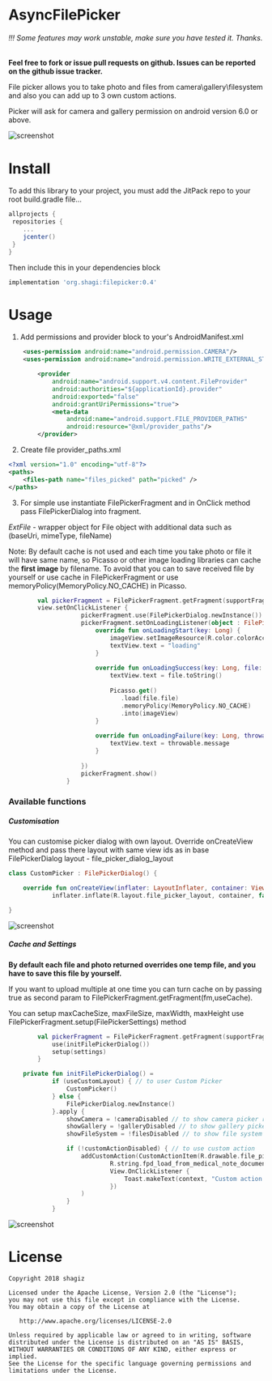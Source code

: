 # AsyncFilePicker

###### !!! Some features may work unstable, make sure you have tested it. Thanks.

**Feel free to fork or issue pull requests on github. Issues can be reported on the github issue tracker.**

File picker allows you to take photo and files from camera\gallery\filesystem 
and also you can add up to 3 own custom actions.

Picker will ask for camera and gallery permission on android version 6.0 or above.

![screenshot](screenshot_1.jpg) 

# Install
To add this library to your project, you must add the JitPack repo to your root build.gradle file...

```groovy
allprojects {
 repositories {
    ...
    jcenter()
 }
}
```

Then include this in your dependencies block

```groovy
implementation 'org.shagi:filepicker:0.4'
```

# Usage

1. Add permissions and provider block to your's AndroidManifest.xml
```xml
    <uses-permission android:name="android.permission.CAMERA"/>
    <uses-permission android:name="android.permission.WRITE_EXTERNAL_STORAGE"/>
```
```xml
        <provider
            android:name="android.support.v4.content.FileProvider"
            android:authorities="${applicationId}.provider"
            android:exported="false"
            android:grantUriPermissions="true">
            <meta-data
                android:name="android.support.FILE_PROVIDER_PATHS"
                android:resource="@xml/provider_paths"/>
        </provider>
```
2. Create file provider_paths.xml
```xml
<?xml version="1.0" encoding="utf-8"?>
<paths>
    <files-path name="files_picked" path="picked" />
</paths>
```
3. For simple use instantiate FilePickerFragment and in OnClick method pass FilePickerDialog into fragment.

*ExtFile* - wrapper object for File object with additional data such as (baseUri, mimeType, fileName)

Note: By default cache is not used and each time you take photo or file it will have same name, 
so Picasso or other image loading libraries can cache the **first image** by filename.
To avoid that you can to save received file by yourself or use cache in FilePickerFragment or use memoryPolicy(MemoryPolicy.NO_CACHE) in Picasso.

```kotlin
        val pickerFragment = FilePickerFragment.getFragment(supportFragmentManager, useCache)
        view.setOnClickListener {
                    pickerFragment.use(FilePickerDialog.newInstance())
                    pickerFragment.setOnLoadingListener(object : FilePicker.OnLoadingListener {
                        override fun onLoadingStart(key: Long) {
                            imageView.setImageResource(R.color.colorAccent)
                            textView.text = "loading"
                        }
        
                        override fun onLoadingSuccess(key: Long, file: ExtFile) {
                            textView.text = file.toString()
                            
                            Picasso.get()
                               .load(file.file)
                               .memoryPolicy(MemoryPolicy.NO_CACHE)
                               .into(imageView)
                        }
        
                        override fun onLoadingFailure(key: Long, throwable: Throwable) {
                            textView.text = throwable.message
                        }
        
                    })
                    pickerFragment.show()
                }

```

### Available functions

##### Customisation

You can customise picker dialog with own layout. Override onCreateView method and pass there layout with same view ids as in base FilePickerDialog layout - file_picker_dialog_layout
```kotlin
class CustomPicker : FilePickerDialog() {

    override fun onCreateView(inflater: LayoutInflater, container: ViewGroup?, savedInstanceState: Bundle?): View =
            inflater.inflate(R.layout.file_picker_layout, container, false)

}
```

![screenshot](screenshot_2.jpg) 

##### Cache and Settings

**By default each file and photo returned overrides one temp file, and you have to save this file by yourself.**

If you want to upload multiple at one time you can turn cache on by passing true as second param to FilePickerFragment.getFragment(fm,useCache).

You can setup maxCacheSize, maxFileSize, maxWidth, maxHeight use FilePickerFragment.setup(FilePickerSettings) method

```kotlin
        val pickerFragment = FilePickerFragment.getFragment(supportFragmentManager, true).apply { 
            use(initFilePickerDialog())
            setup(settings)
        }
```

```kotlin
    private fun initFilePickerDialog() =
            if (useCustomLayout) { // to user Custom Picker
                CustomPicker()
            } else {
                FilePickerDialog.newInstance()
            }.apply {
                showCamera = !cameraDisabled // to show camera picker row
                showGallery = !galleryDisabled // to show gallery picker row
                showFileSystem = !filesDisabled // to show file system picker row

                if (!customActionDisabled) { // to use custom action
                    addCustomAction(CustomActionItem(R.drawable.file_picker_ic_folder,
                            R.string.fpd_load_from_medical_note_documents,
                            View.OnClickListener {
                                Toast.makeText(context, "Custom action clicked", Toast.LENGTH_SHORT).show()
                            })
                    )
                }
            }
```

![screenshot](screenshot_3.jpg)

# License


    Copyright 2018 shagiz
    
    Licensed under the Apache License, Version 2.0 (the "License");
    you may not use this file except in compliance with the License.
    You may obtain a copy of the License at

       http://www.apache.org/licenses/LICENSE-2.0

    Unless required by applicable law or agreed to in writing, software
    distributed under the License is distributed on an "AS IS" BASIS,
    WITHOUT WARRANTIES OR CONDITIONS OF ANY KIND, either express or implied.
    See the License for the specific language governing permissions and
    limitations under the License.

